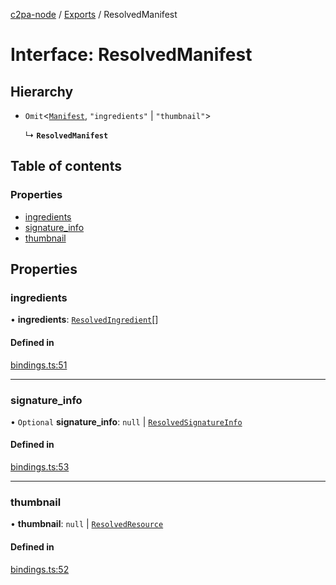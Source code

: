 [c2pa-node](../README.md) / [Exports](../modules.md) / ResolvedManifest

# Interface: ResolvedManifest

## Hierarchy

- `Omit`<[`Manifest`](types.Manifest.md), ``"ingredients"`` \| ``"thumbnail"``\>

  ↳ **`ResolvedManifest`**

## Table of contents

### Properties

- [ingredients](ResolvedManifest.md#ingredients)
- [signature\_info](ResolvedManifest.md#signature_info)
- [thumbnail](ResolvedManifest.md#thumbnail)

## Properties

### ingredients

• **ingredients**: [`ResolvedIngredient`](ResolvedIngredient.md)[]

#### Defined in

[bindings.ts:51](https://github.com/contentauth/c2pa-node/blob/de93f0b/js-src/bindings.ts#L51)

___

### signature\_info

• `Optional` **signature\_info**: ``null`` \| [`ResolvedSignatureInfo`](ResolvedSignatureInfo.md)

#### Defined in

[bindings.ts:53](https://github.com/contentauth/c2pa-node/blob/de93f0b/js-src/bindings.ts#L53)

___

### thumbnail

• **thumbnail**: ``null`` \| [`ResolvedResource`](ResolvedResource.md)

#### Defined in

[bindings.ts:52](https://github.com/contentauth/c2pa-node/blob/de93f0b/js-src/bindings.ts#L52)
